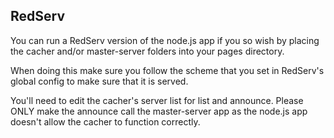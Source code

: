 ## RedServ

You can run a RedServ version of the node.js app if you so wish by placing the cacher and/or master-server folders into your pages directory.

When doing this make sure you follow the scheme that you set in RedServ's global config to make sure that it is served.

You'll need to edit the cacher's server list for list and announce. Please ONLY make the announce call the master-server app as the node.js app doesn't allow the cacher to function correctly.